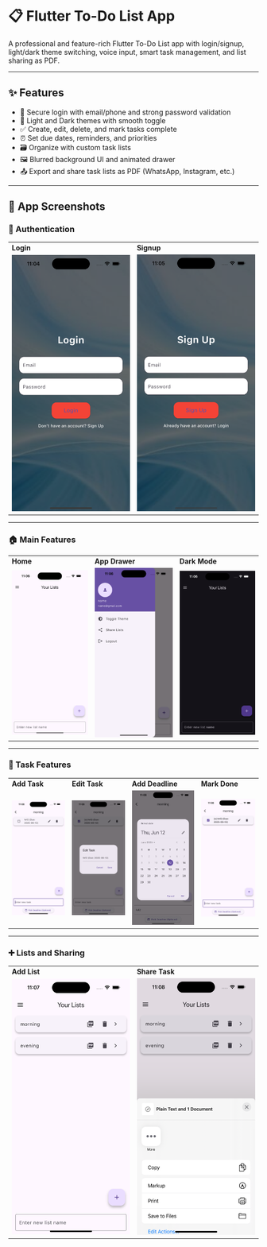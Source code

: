 # 📋 Flutter To-Do List App

A professional and feature-rich Flutter To-Do List app with login/signup, light/dark theme switching, voice input, smart task management, and list sharing as PDF.

---

## ✨ Features

- 🔐 Secure login with email/phone and strong password validation
- 🎨 Light and Dark themes with smooth toggle
- ✅ Create, edit, delete, and mark tasks complete
- ⏰ Set due dates, reminders, and priorities
- 🗃️ Organize with custom task lists
- 🖼️ Blurred background UI and animated drawer
- 📤 Export and share task lists as PDF (WhatsApp, Instagram, etc.)

---

## 📸 App Screenshots

### 🔐 Authentication

<table>
  <tr>
    <td><strong>Login</strong></td>
    <td><strong>Signup</strong></td>
  </tr>
  <tr>
    <td><img src="screenshots/login.png" width="250"/></td>
    <td><img src="screenshots/signup.png" width="250"/></td>
  </tr>
</table>

---

### 🏠 Main Features

<table>
  <tr>
    <td><strong>Home</strong></td>
    <td><strong>App Drawer</strong></td>
    <td><strong>Dark Mode</strong></td>
  </tr>
  <tr>
    <td><img src="screenshots/homescreen.png" width="250"/></td>
    <td><img src="screenshots/appdrawer.png" width="250"/></td>
    <td><img src="screenshots/darkmode.png" width="250"/></td>
  </tr>
</table>

---

### 📝 Task Features

<table>
  <tr>
    <td><strong>Add Task</strong></td>
    <td><strong>Edit Task</strong></td>
    <td><strong>Add Deadline</strong></td>
    <td><strong>Mark Done</strong></td>
  </tr>
  <tr>
    <td><img src="screenshots/add_task.png" width="250"/></td>
    <td><img src="screenshots/edit_your_task.png" width="250"/></td>
    <td><img src="screenshots/add_deadine_to_task.png" width="250"/></td>
    <td><img src="screenshots/mark_task_as_done.png" width="250"/></td>
  </tr>
</table>

---

### ➕ Lists and Sharing

<table>
  <tr>
    <td><strong>Add List</strong></td>
    <td><strong>Share Task</strong></td>
  </tr>
  <tr>
    <td><img src="screenshots/add_list.png" width="250"/></td>
    <td><img src="screenshots/share_your_task.png" width="250"/></td>
  </tr>
</table>
